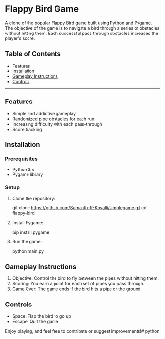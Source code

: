 # Flappy Bird Game

A clone of the popular Flappy Bird game built using [Python and Pygame](https://www.pygame.org/). The objective of the game is to navigate a bird through a series of obstacles without hitting them. Each successful pass through obstacles increases the player's score.

## Table of Contents
- [Features](#features)
- [Installation](#installation)
- [Gameplay Instructions](#gameplay-instructions)
- [Controls](#controls)

---
## Features

- Simple and addictive gameplay
- Randomized pipe obstacles for each run
- Increasing difficulty with each pass-through
- Score tracking

## Installation

### Prerequisites
- Python 3.x
- Pygame library

### Setup

1. Clone the repository:
   
    git clone https://github.com/Sumanth-R-Kovalli/simplegame.git
    cd flappy-bird
    
2. Install Pygame:
   
    pip install pygame
    
3. Run the game:
   
    python main.py
    
## Gameplay Instructions

1. Objective: Control the bird to fly between the pipes without hitting them.
2. Scoring: You earn a point for each set of pipes you pass through.
3. Game Over: The game ends if the bird hits a pipe or the ground.

## Controls

- Space: Flap the bird to go up
- Escape: Quit the game

Enjoy playing, and feel free to contribute or suggest improvements!# python
